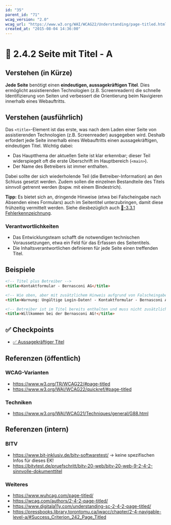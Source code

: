 ```yaml
---
id: "35"
parent_id: "71"
wcag_version: "2.0"
wcag_url: "https://www.w3.org/WAI/WCAG22/Understanding/page-titled.html"
created_at: "2015-08-04 14:36:00"
---
```


# 📜 2.4.2 Seite mit Titel - A

## Verstehen (in Kürze)

**Jede Seite** benötigt einen **eindeutigen, aussagekräftigen Titel**. Dies ermöglicht assistierenden Technologien (z.B. Screenreadern) die schnelle Identifizierung von Seiten und verbessert die Orientierung beim Navigieren innerhalb eines Webauftritts.

## Verstehen (ausführlich)

Das `<title>`-Element ist das erste, was nach dem Laden einer Seite von assistierenden Technologien (z.B. Screenreader) ausgegeben wird. Deshalb erfordert jede Seite innerhalb eines Webauftritts einen aussagekräftigen, eindeutigen Titel. Wichtig dabei:

- Das Hauptthema der aktuellen Seite ist klar erkennbar; dieser Teil widerspiegelt oft die erste Überschrift im Hauptbereich (`<main>`).
- Der Name des Betreibers ist immer enthalten.

Dabei sollte der sich wiederholende Teil (die Betreiber-Information) an den Schluss gesetzt werden. Zudem sollen die einzelnen Bestandteile des Titels sinnvoll getrennt werden (bspw. mit einem Bindestrich).

**Tipp:** Es bietet sich an, dringende Hinweise (etwa bei Falscheingabe nach Absenden eines Formulars) auch im Seitentitel unterzubringen, damit diese frühzeitig vermittelt werden. Siehe diesbezüglich auch [📜-3.3.1 Fehlerkennzeichnung](/de/wcag/3.3.1-fehlerkennzeichnung).

### Verantwortlichkeiten

- Das Entwicklungsteam schafft die notwendigen technischen Voraussetzungen, etwa ein Feld für das Erfassen des Seitentitels.
- Die Inhaltsverantwortlichen definieren für jede Seite einen treffenden Titel.

## Beispiele

```html
<!-- Titel plus Betreiber -->
<title>Kontaktformular - Bernasconi AG</title>

<!-- Wie oben, aber mit zusätzlichem Hinweis aufgrund von Falscheingaben -->
<title>Warnung: Ungültige Login-Daten! - Kontaktformular - Bernasconi AG</title>

<!-- Betreiber ist im Titel bereits enthalten und muss nicht zusätzlich angehängt werden (typisch für eine Startseite) -->
<title>Willkommen bei der Bernasconi AG!</title>
```

## ✅ Checkpoints

- [✅ Aussagekräftiger Titel](aussagekraeftiger-titel)

## Referenzen (öffentlich)

### WCAG-Varianten

- <https://www.w3.org/TR/WCAG22/#page-titled>
- <https://www.w3.org/WAI/WCAG22/quickref/#page-titled>

### Techniken

- <https://www.w3.org/WAI/WCAG21/Techniques/general/G88.html>

## Referenzen (intern)

### BITV

- <https://www.bit-inklusiv.de/bitv-softwaretest/> → keine spezifischen Infos für dieses EK!
- <https://bitvtest.de/pruefschritt/bitv-20-web/bitv-20-web-9-2-4-2-sinnvolle-dokumenttitel>

### Weiteres

- <https://www.wuhcag.com/page-titled/>
- <https://wcag.com/authors/2-4-2-page-titled/>
- <https://www.digitala11y.com/understanding-sc-2-4-2-page-titled/>
- <https://pressbooks.library.torontomu.ca/iwacc/chapter/2-4-navigable-level-a/#Success_Criterion_242_Page_Titled>